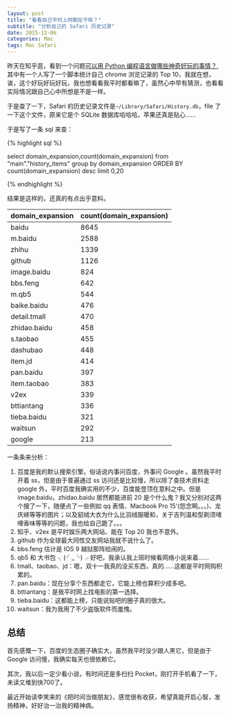 ```yaml
---
layout: post
title: "看看自己平时上网都在干嘛？"
subtitle: "分析自己的 Safari 历史记录"
date: 2015-12-06
categories: Mac
tags: Mac Safari
---
```


昨天在知乎逛，看到一个问题[可以用 Python 编程语言做哪些神奇好玩的事情？](http://www.zhihu.com/question/21395276),其中有一个人写了一个脚本统计自己 chrome 浏览记录的 Top 10，我就在想，诶，这个好玩好玩好玩，我也想看看我平时都看嘛了，虽然心中早有猜测，也看看实际情况跟自己心中所想是不是一样。

于是查了一下，Safari 的历史记录文件是`~/Library/Safari/History.db`，file 了一下这个文件，原来它是个 SQLite 数据库哈哈哈，苹果还真是贴心……

于是写了一条 sql 来查：


{% highlight sql %}

select domain_expansion,count(domain_expansion) from "main"."history_items"  group by domain_expansion  ORDER BY count(domain_expansion) desc limit 0,20

{% endhighlight %}


结果是这样的，还真的有点出乎意料。

|domain_expansion|count(domain_expansion)|
|------|------|
|baidu|8645|
|m.baidu|2588|
|zhihu|1339|
|github|1126|
|image.baidu|824|
|bbs.feng|642|
|m.qb5|544|
|baike.baidu|476|
|detail.tmall|470|
|zhidao.baidu|458|
|s.taobao|455|
|dashubao|448|
|item.jd|414|
|pan.baidu|397|
|item.taobao|383|
|v2ex|339|
|bttiantang|336|
|tieba.baidu|321|
|waitsun|292|
|google|213|

一条条来分析：

1. 百度是我的默认搜索引擎。俗话说内事问百度，外事问 Google 。虽然我平时开着 ss，但是由于普遍通过 ss 访问还是比较慢，所以除了查技术资料走 google 外，平时百度我确实用的不少，百度能登顶在意料之中。但是 image.baidu，zhidao.baidu 居然都能进前 20 是个什么鬼？我又分别对这两个搜了一下，随便点了一些例如 qq 表情、Macbook Pro 15'(怨念啊。。。)、龙庆峡等等的图片；以及貂绒大衣为什么比羽绒服暖和，关于吉列温和型剃须啫哩香味等等的问题，我也给自己跪了。。。
2. 知乎、v2ex 是平时娱乐两大网站、能在 Top 20 我也不意外。
3. github 作为全球最大同性交友网站我就不说什么了。
4. bbs.feng 估计是 IOS 9 越狱那阵给闹的。
5. qb5 和 大书包 ╮(╯_╰)╭ 好吧，我承认我上班时候看网络小说来着……
6. tmall、taobao、jd：嗯，双十一我真的没买东西，真的……这都是平时网购积累的。
7.  pan.baidu：现在分享个东西都走它，它能上榜也算积少成多吧。
8. bttiantang：是我平时网上找电影的第一选择。
9. tieba.baidu：这都能上榜，只能说贴吧的圈子真的很大。
10. waitsun：我为我用了不少盗版软件而羞愧。


## 总结

首先感慨一下，百度的生态圈子确实大，虽然我平时没少跟人黑它，但是由于 Google 访问慢，我确实每天也很依赖它。

其次，我以后一定少看小说，有时间还是多扫扫 Pocket，刚打开手机看了一下，未读又堆到快700了。

最近开始读李笑来的《把时间当做朋友》，感觉很有收获，希望真能开启心智，发扬精神，好好治一治我的精神病。
